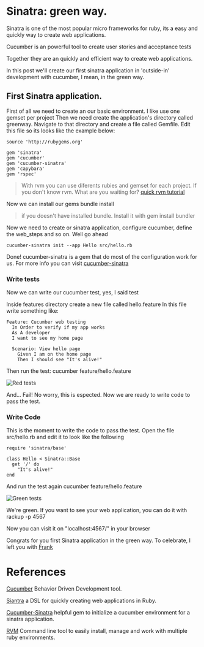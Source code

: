 # Sinatra: green way.

Sinatra is one of the most popular micro frameworks for ruby, its a easy and quickly way to create web applications.

Cucumber is an powerful tool to create user stories and acceptance tests

Together they are an quickly and efficient way to create web applications.

In this post we'll create our first sinatra application in 'outside-in' development with cucumber, I mean, in the green way.

## First Sinatra application.

First of all we need to create an our basic environment.
I like use one gemset per project 
Then we need create the application's directory called greenway. Navigate to that
directory and create a file called Gemfile. Edit this file so its looks like
the example below:

    source 'http://rubygems.org'
    
    gem 'sinatra'
    gem 'cucumber'
    gem 'cucumber-sinatra'
    gem 'capybara'
    gem 'rspec'

> With rvm you can use diferents rubies and gemset for each project. If you don't know rvm. What are you waiting for? [quick rvm tutorial](http://blog.crowdint.com/2010/07/28/getting-started-with-rvm.html)

Now we can install our gems
    bundle install

> if you doesn't have installed bundle. Install it with
    gem install bundler

Now we need to create or sinatra application, configure cucumber, define the web_steps and so on. Well go ahead

    cucumber-sinatra init --app Hello src/hello.rb

Done! cucumber-sinatra is a gem that do most of the configuration work for us. For more info you can visit [cucumber-sinatra](https://github.com/bernd/cucumber-sinatra)

### Write tests

Now we can write our cucumber test, yes, I said test

Inside features directory create a new file called hello.feature
In this file write something like:

    Feature: Cucumber web testing
      In Order to verify if my app works
      As A developer
      I want to see my home page

      Scenario: View hello page
        Given I am on the home page
        Then I should see "It's alive!"

Then run the test:
    cucumber feature/hello.feature

![Red tests](https://github.com/ovargas27/sinatra-green_way/blob/master/sinatra_red_tests.jpg?raw=true)

And... Fail!
No worry, this is espected. Now we are ready to write code to pass the test.

### Write Code

This is the moment to write the code to pass the test. Open the file src/hello.rb and edit it to look like the following

    require 'sinatra/base'

    class Hello < Sinatra::Base
      get '/' do
        "It's alive!"
    end

And run the test again 
    cucumber feature/hello.feature

![Green tests](https://github.com/ovargas27/sinatra-green_way/blob/master/sinatra_green_tests.jpg?raw=true)

We're green. If you want to see your web application, you can do it with
   rackup -p 4567

Now you can visit it on "localhost:4567/" in your browser

Congrats for you first Sinatra application in the green way. To celebrate, I left you with [Frank](http://www.youtube.com/watch?v=Aht9hcDFyVw)

# References
[Cucumber](http://cukes.info/) Behavior Driven Development tool.

[Siantra](http://www.sinatrarb.com/) a DSL for quickly creating web applications in Ruby.

[Cucumber-Sinatra](https://github.com/bernd/cucumber-sinatra) helpful gem to initialize a cucumber environment for a sinatra application.

[RVM](http://rvm.beginrescueend.com/) Command line tool to easily install, manage and work with multiple ruby environments.

